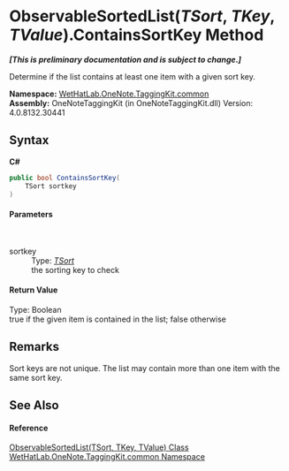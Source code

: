 # ObservableSortedList(*TSort*, *TKey*, *TValue*).ContainsSortKey Method 
 _**\[This is preliminary documentation and is subject to change.\]**_

Determine if the list contains at least one item with a given sort key.

**Namespace:**&nbsp;<a href="bcdbab9c-63d1-48a4-6937-af53fb8d9a55">WetHatLab.OneNote.TaggingKit.common</a><br />**Assembly:**&nbsp;OneNoteTaggingKit (in OneNoteTaggingKit.dll) Version: 4.0.8132.30441

## Syntax

**C#**<br />
``` C#
public bool ContainsSortKey(
	TSort sortkey
)
```


#### Parameters
&nbsp;<dl><dt>sortkey</dt><dd>Type: <a href="89870249-f56d-ac32-0b8d-d26e5712ecac">*TSort*</a><br />the sorting key to check</dd></dl>

#### Return Value
Type: Boolean<br />true if the given item is contained in the list; false otherwise

## Remarks
Sort keys are not unique. The list may contain more than one item with the same sort key.

## See Also


#### Reference
<a href="89870249-f56d-ac32-0b8d-d26e5712ecac">ObservableSortedList(TSort, TKey, TValue) Class</a><br /><a href="bcdbab9c-63d1-48a4-6937-af53fb8d9a55">WetHatLab.OneNote.TaggingKit.common Namespace</a><br />